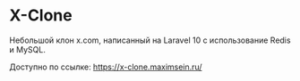 # X-Clone
Небольшой клон x.com, написанный на Laravel 10 с использование Redis и MySQL.

Доступно по ссылке: https://x-clone.maximsein.ru/
